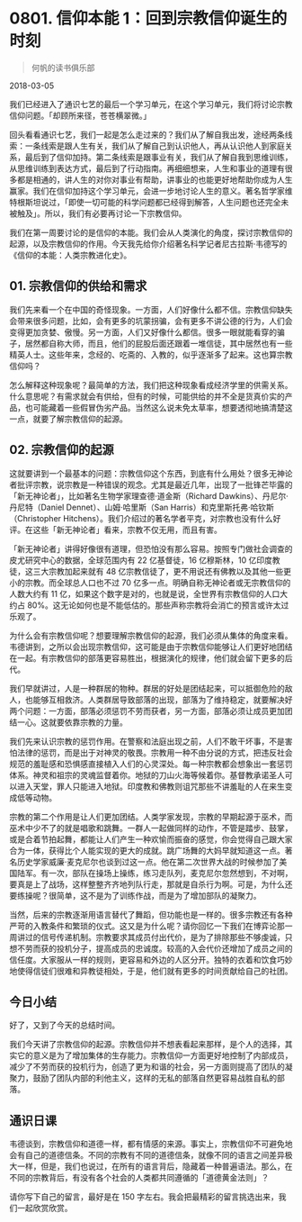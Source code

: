 # 0801. 信仰本能 1：回到宗教信仰诞生的时刻

> 何帆的读书俱乐部

2018-03-05

我们已经进入了通识七艺的最后一个学习单元，在这个学习单元，我们将讨论宗教信仰问题。「却顾所来径，苍苍横翠微。」

回头看看通识七艺，我们一起是怎么走过来的？我们从了解自我出发，途经两条线索：一条线索是跟人生有关，我们从了解自己到认识他人，再从认识他人到家庭关系，最后到了信仰加持。第二条线索是跟事业有关，我们从了解自我到思维训练，从思维训练到表达方式，最后到了行动指南。再细细想来，人生和事业的道理有很多都是相通的，讲人生的对你对事业有帮助，讲事业的也能更好地帮助你成为人生赢家。我们在信仰加持这个学习单元，会进一步地讨论人生的意义。著名哲学家维特根斯坦说过，「即使一切可能的科学问题都已经得到解答，人生问题也还完全未被触及」。所以，我们有必要再讨论一下宗教信仰。

我们在第一周要讨论的是信仰的本能。我们会从人类演化的角度，探讨宗教信仰的起源，以及宗教信仰的作用。今天我先给你介绍著名科学记者尼古拉斯·韦德写的《信仰的本能：人类宗教进化史》。

## 01. 宗教信仰的供给和需求

我们先来看一个在中国的奇怪现象。一方面，人们好像什么都不信。宗教信仰缺失会带来很多问题，比如，会有更多的坑蒙拐骗，会有更多不讲公德的行为，人们会变得更加贪婪、傲慢。另一方面，人们又好像什么都信。很多一眼就能看穿的骗子，居然都自称大师，而且，他们的屁股后面还跟着一堆信徒，其中居然也有一些精英人士。这些年来，念经的、吃斋的、入教的，似乎逐渐多了起来。这也算宗教信仰吗？

怎么解释这种现象呢？最简单的方法，我们把这种现象看成经济学里的供需关系。什么意思呢？有需求就会有供给，但有的时候，可能供给的并不全是货真价实的产品，也可能藏着一些假冒伪劣产品。当然这么说未免太草率，想要透彻地搞清楚这一点，就要了解宗教信仰的起源。

## 02. 宗教信仰的起源

这就要讲到一个最基本的问题：宗教信仰这个东西，到底有什么用处？很多无神论者批评宗教，说宗教是一种错误的观念。尤其是最近几年，出现了一批锋芒毕露的「新无神论者」，比如著名生物学家理查德·道金斯（Richard Dawkins）、丹尼尔·丹尼特（Daniel Dennet）、山姆·哈里斯（San Harris）和克里斯托弗·哈钦斯（Christopher Hitchens）。我们介绍过的著名学者平克，对宗教也没有什么好评。在这些「新无神论者」看来，宗教不仅无用，而且有害。

「新无神论者」讲得好像很有道理，但恐怕没有那么容易。按照专门做社会调查的皮尤研究中心的数据，全球范围内有 22 亿基督徒，16 亿穆斯林，10 亿印度教徒，这三大宗教加起来就有 48 亿宗教信徒了，更不用说还有佛教以及其他一些更小的宗教。而全球总人口也不过 70 亿多一点。明确自称无神论者或无宗教信仰的人数大约有 11 亿，如果这个数字是对的，也就是说，全世界有宗教信仰的人口大约占 80%。这无论如何也是不能低估的。那些声称宗教将会消亡的预言或许太过乐观了。

为什么会有宗教信仰呢？想要理解宗教信仰的起源，我们必须从集体的角度来看。韦德讲到，之所以会出现宗教信仰，这可能是由于宗教信仰能够让人们更好地团结在一起。有宗教信仰的部落更容易胜出，根据演化的规律，他们就会留下更多的后代。

我们早就讲过，人是一种群居的物种。群居的好处是团结起来，可以抵御危险的敌人，也能够互相救济。人类群居导致部落的出现，部落为了维持稳定，就要解决好两个问题：一方面，部落必须惩罚不劳而获者，另一方面，部落必须让成员更加团结一心。这就要依靠宗教的力量。

我们先来认识宗教的惩罚作用。在警察和法庭出现之前，人们不敢干坏事，不是害怕法律的惩罚，而是出于对神灵的敬畏。宗教用一种不由分说的方式，把违反社会规范的羞耻感和恐惧感直接植入人们的心灵深处。每一种宗教都会想象出一套惩罚体系。神灵和祖宗的灵魂监督着你。地狱的刀山火海等候着你。基督教承诺圣人可以进入天堂，罪人只能进入地狱。印度教和佛教则诅咒那些不讲羞耻的人在来生变成低等动物。

宗教的第二个作用是让人们更加团结。人类学家发现，宗教的早期起源于巫术，而巫术中少不了的就是唱歌和跳舞。一群人一起做同样的动作，不管是踏步、鼓掌，或是合着节拍起舞，都能让人们产生一种欢愉而振奋的感觉，你会觉得自己跟大家合为一体，获得比个人能实现的更大的成就。跳广场舞的大妈早就知道这一点。著名历史学家威廉·麦克尼尔也谈到过这一点。他在第二次世界大战的时候参加了美国陆军。有一次，部队在操场上操练，练习走队列，麦克尼尔忽然想到，不对啊，要真是上了战场，这样整整齐齐地列队行走，那就是自杀行为啊。可是，为什么还要练操呢？很简单，这不是为了训练作战，而是为了增加部队的凝聚力。

当然，后来的宗教逐渐用语言替代了舞蹈，但功能也是一样的。很多宗教还有各种严苛的入教条件和繁琐的仪式。这又是为什么呢？请你回忆一下我们在博弈论那一周讲过的信号传递机制。宗教要求其成员付出代价，是为了排除那些不够虔诚，只想不劳而获的投机分子，提高成员的忠诚度。较高的入会代价还增加了成员之间的信任度。大家服从一样的规则，更容易和外边的人区分开。独特的衣着和饮食巧妙地使得信徒们很难和异教徒相处，于是，他们就有更多的时间贡献给自己的社团。

## 今日小结

好了，又到了今天的总结时间。

我们今天讲了宗教信仰的起源。宗教信仰并不想表看起来那样，是个人的选择，其实它的意义是为了增加集体的生存能力。宗教信仰一方面更好地控制了内部成员，减少了不劳而获的投机行为，创造了更为和谐的社会，另一方面则提高了团队的凝聚力，鼓励了团队内部的利他主义，这样的无私的部落自然更容易战胜自私的部落。

## 通识日课

韦德谈到，宗教信仰和道德一样，都有情感的来源。事实上，宗教信仰不可避免地会有自己的道德信条。不同的宗教有不同的道德信条，就像不同的语言之间差异极大一样，但是，我们也说过，在所有的语言背后，隐藏着一种普遍语法。那么，在不同的宗教背后，有没有各个社会的人类都共同遵循的「道德黄金法则」？

请你写下自己的留言，最好是在 150 字左右。我会把最精彩的留言挑选出来，我们一起欣赏欣赏。

